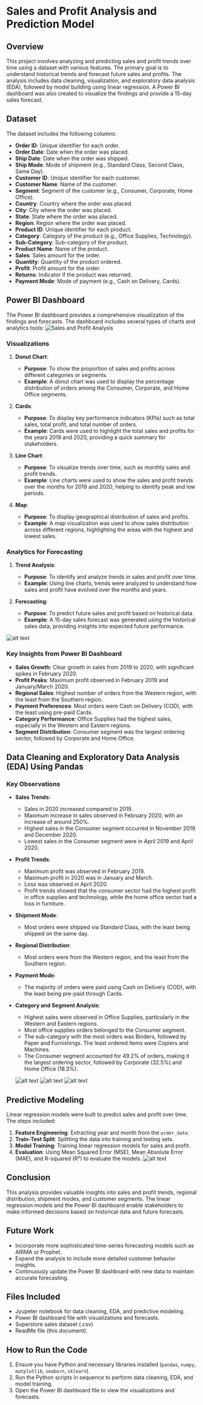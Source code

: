 # **Sales and Profit Analysis and Prediction Model**

## **Overview**
This project involves analyzing and predicting sales and profit trends over time using a dataset with various features. The primary goal is to understand historical trends and forecast future sales and profits. The analysis includes data cleaning, visualization, and exploratory data analysis (EDA), followed by model building using linear regression. A Power BI dashboard was also created to visualize the findings and provide a 15-day sales forecast.

## **Dataset**
The dataset includes the following columns:
- **Order ID**: Unique identifier for each order.
- **Order Date**: Date when the order was placed.
- **Ship Date**: Date when the order was shipped.
- **Ship Mode**: Mode of shipment (e.g., Standard Class, Second Class, Same Day).
- **Customer ID**: Unique identifier for each customer.
- **Customer Name**: Name of the customer.
- **Segment**: Segment of the customer (e.g., Consumer, Corporate, Home Office).
- **Country**: Country where the order was placed.
- **City**: City where the order was placed.
- **State**: State where the order was placed.
- **Region**: Region where the order was placed.
- **Product ID**: Unique identifier for each product.
- **Category**: Category of the product (e.g., Office Supplies, Technology).
- **Sub-Category**: Sub-category of the product.
- **Product Name**: Name of the product.
- **Sales**: Sales amount for the order.
- **Quantity**: Quantity of the product ordered.
- **Profit**: Profit amount for the order.
- **Returns**: Indicator if the product was returned.
- **Payment Mode**: Mode of payment (e.g., Cash on Delivery, Cards).


## **Power BI Dashboard**
The Power BI dashboard provides a comprehensive visualization of the findings and forecasts. The dashboard includes several types of charts and analytics tools: 
![Sales and Profit Analysis](<Screenshot 2024-06-17 103357.png>)

### **Visualizations**
1. **Donut Chart**:
   - **Purpose**: To show the proportion of sales and profits across different categories or segments.
   - **Example**: A donut chart was used to display the percentage distribution of orders among the Consumer, Corporate, and Home Office segments.

2. **Cards**:
   - **Purpose**: To display key performance indicators (KPIs) such as total sales, total profit, and total number of orders.
   - **Example**: Cards were used to highlight the total sales and profits for the years 2019 and 2020, providing a quick summary for stakeholders.

3. **Line Chart**:
   - **Purpose**: To visualize trends over time, such as monthly sales and profit trends.
   - **Example**: Line charts were used to show the sales and profit trends over the months for 2019 and 2020, helping to identify peak and low periods.

4. **Map**:
   - **Purpose**: To display geographical distribution of sales and profits.
   - **Example**: A map visualization was used to show sales distribution across different regions, highlighting the areas with the highest and lowest sales.

### **Analytics for Forecasting**
1. **Trend Analysis**:
   - **Purpose**: To identify and analyze trends in sales and profit over time.
   - **Example**: Using line charts, trends were analyzed to understand how sales and profit have evolved over the months and years.

2. **Forecasting**:
   - **Purpose**: To predict future sales and profit based on historical data.
   - **Example**: A 15-day sales forecast was generated using the historical sales data, providing insights into expected future performance.

![alt text](<Screenshot 2024-06-17 103431.png>)

### **Key Insights from Power BI Dashboard**
- **Sales Growth**: Clear growth in sales from 2019 to 2020, with significant spikes in February 2020.
- **Profit Peaks**: Maximum profit observed in February 2019 and January/March 2020.
- **Regional Sales**: Highest number of orders from the Western region, with the least from the Southern region.
- **Payment Preferences**: Most orders were Cash on Delivery (COD), with the least using pre-paid Cards.
- **Category Performance**: Office Supplies had the highest sales, especially in the Western and Eastern regions.
- **Segment Distribution**: Consumer segment was the largest ordering sector, followed by Corporate and Home Office.

## **Data Cleaning and Exploratory Data Analysis (EDA) Using Pandas**
### **Key Observations**
- **Sales Trends**:
  - Sales in 2020 increased compared to 2019.
  - Maximum increase in sales observed in February 2020, with an increase of around 250%.
  - Highest sales in the Consumer segment occurred in November 2019 and December 2020.
  - Lowest sales in the Consumer segment were in April 2019 and April 2020.
  
- **Profit Trends**:
  - Maximum profit was observed in February 2019.
  - Maximum profit in 2020 was in January and March.
  - Loss was observed in April 2020.
  - Profit trends showed that the consumer sector had the highest profit in office supplies and technology, while the home office sector had a loss in furniture.

- **Shipment Mode**:
  - Most orders were shipped via Standard Class, with the least being shipped on the same day.
  
- **Regional Distribution**:
  - Most orders were from the Western region, and the least from the Southern region.
  
- **Payment Mode**:
  - The majority of orders were paid using Cash on Delivery (COD), with the least being pre-paid through Cards.
  
- **Category and Segment Analysis**:
  - Highest sales were observed in Office Supplies, particularly in the Western and Eastern regions.
  - Most office supplies orders belonged to the Consumer segment.
  - The sub-category with the most orders was Binders, followed by Paper and Furnishings. The least ordered items were Copiers and Machines.
  - The Consumer segment accounted for 49.2% of orders, making it the largest ordering sector, followed by Corporate (32.5%) and Home Office (18.3%).
  
  ![alt text](output.png)
  ![alt text](pie.png)
  ![alt text](output1.png)

## **Predictive Modeling**
Linear regression models were built to predict sales and profit over time. The steps included:

1. **Feature Engineering**: Extracting year and month from the `order_date`.
2. **Train-Test Split**: Splitting the data into training and testing sets.
3. **Model Training**: Training linear regression models for sales and profit.
4. **Evaluation**: Using Mean Squared Error (MSE), Mean Absolute Error (MAE), and R-squared (R²) to evaluate the models.
![alt text](pred.png)

## **Conclusion**
This analysis provides valuable insights into sales and profit trends, regional distribution, shipment modes, and customer segments. The linear regression models and the Power BI dashboard enable stakeholders to make informed decisions based on historical data and future forecasts.


## **Future Work**
- Incorporate more sophisticated time-series forecasting models such as ARIMA or Prophet.
- Expand the analysis to include more detailed customer behavior insights.
- Continuously update the Power BI dashboard with new data to maintain accurate forecasting.

## **Files Included**
- Jyupeter notebook for data cleaning, EDA, and predictive modeling.
- Power BI dashboard file with visualizations and forecasts.
- Superstore sales dataset (.csv)
- ReadMe file (this document).

## **How to Run the Code**
1. Ensure you have Python and necessary libraries installed (`pandas`, `numpy`, `matplotlib`, `seaborn`, `sklearn`).
2. Run the Python scripts in sequence to perform data cleaning, EDA, and model training.
3. Open the Power BI dashboard file to view the visualizations and forecasts.

